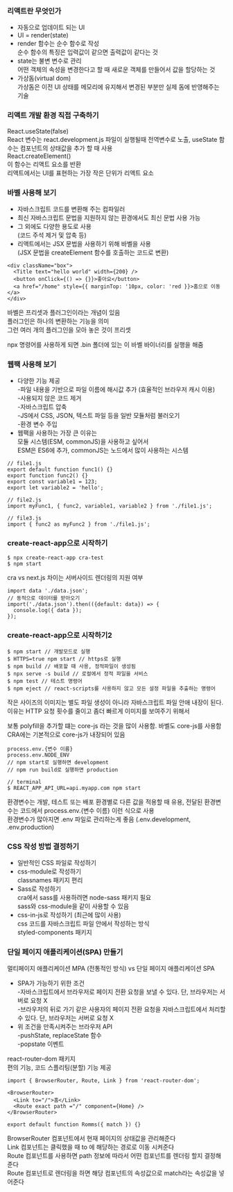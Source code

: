 ### 리액트란 무엇인가
* 자동으로 업데이트 되는 UI  
* UI = render(state)  
* render 함수는 순수 함수로 작성    
순수 함수의 특징은 입력값이 같으면 출력값이 같다는 것  
* state는 불변 변수로 관리  
어떤 객체의 속성을 변경한다고 할 때 새로운 객체를 만들어서 값을 할당하는 것  
* 가상돔(virtual dom)  
가상돔은 이전 UI 상태를 메모리에 유지해서 변경된 부분만 실제 돔에 반영해주는 기술  

### 리액트 개발 환경 직접 구축하기
React.useState(false)    
React 변수는 react.development.js 파일이 실행될때 전역변수로 노출, useState 함수는 컴포넌트의 상태값을 추가 할 때 사용  
React.createElement()    
이 함수는 리액트 요소를 반환    
리액트에서는 UI를 표현하는 가장 작은 단위가 리액트 요소

### 바벨 사용해 보기
* 자바스크립트 코드를 변환해 주는 컴파일러  
* 최신 자바스크립트 문법을 지원하지 않는 환경에서도 최신 문법 사용 가능  
* 그 외에도 다양한 용도로 사용   
(코드 주석 제거 및 압축 등)  
* 리액트에서는 JSX 문법을 사용하기 위해 바벨을 사용  
(JSX 문법을 createElement 함수를 호출하는 코드로 변환)

```
<div className="box">
  <Title text="hello world" width={200} />
  <button onClick={() => {}}>좋아요</button>
  <a href="/home" style={{ marginTop: '10px, color: 'red }}>홈으로 이동</a>
</div>
```

바벨은 프리셋과 플러그인이라는 개념이 있음  
플러그인은 하나의 변환하는 기능을 의미  
그런 여러 개의 플러그인을 모아 놓은 것이 프리셋  

npx 명령어를 사용하게 되면 .bin 폴더에 있는 이 바벨 바이너리를 실행을 해줌

### 웹팩 사용해 보기
* 다양한 기능 제공  
-파일 내용을 기반으로 파일 이름에 해시값 추가 (효율적인 브라우저 캐시 이용)  
-사용되지 않은 코드 제거  
-자바스크립트 압축  
-JS에서 CSS, JSON, 텍스트 파일 등을 일반 모듈처럼 불러오기  
-환경 변수 주입  
* 웹팩을 사용하는 가장 큰 이유는  
모듈 시스템(ESM, commonJS)을 사용하고 싶어서  
ESM은 ES6에 추가, commonJS는 노드에서 많이 사용하는 시스템

```
// file1.js
export default function func1() {}
export function func2() {}
export const variable1 = 123;
export let variable2 = 'hello';

// file2.js
import myFunc1, { func2, variable1, variable2 } from './file1.js';

// file3.js
import { func2 as myFunc2 } from './file1.js'; 
```

### create-react-app으로 시작하기
```
$ npx create-react-app cra-test
$ npm start
```
cra vs next.js 차이는 서버사이드 렌더링의 지원 여부 

```
import data './data.json';
// 동적으로 데이터를 받아오기
import('./data.json').then(({default: data}) => {
  console.log({ data });
});
```

### create-react-app으로 시작하기2
```
$ npm start // 개발모드로 실행
$ HTTPS=true npm start // https로 실행
$ npm build // 배포할 때 사용, 정적파일이 생성됨
$ npx serve -s build // 로컬에서 정적 파일을 서비스
$ npm test // 테스트 명령어
$ npm eject // react-scripts를 사용하지 않고 모든 설정 파일을 추출하는 명령어
```
작은 사이즈의 이미지는 별도 파일 생성이 아니라 자바스크립트 파일 안애 내장이 된다. 이유는 HTTP 요청 횟수를 줄이고 좀더 빠르게 이미지를 보여주기 위해서

보통 polyfill을 추가할 떄는 core-js 라는 것을 많이 사용함. 바벨도 core-js를 사용함  
CRA에는 기본적으로 core-js가 내장되어 있음

```
process.env.{변수 이름}
process.env.NODE_ENV
// npm start로 실행하면 development
// npm run build로 실행하면 production

// terminal
$ REACT_APP_API_URL=api.myapp.com npm start
```
환경변수는 개발, 테스트 또는 배포 환경별로 다른 값을 적용할 때 유용, 전달된 환경변수는 코드에서 process.env.{변수 이름} 이런 식으로 사용  
환경변수가 많아지면 .env 파일로 관리하는게 좋음 (.env.development, .env.production)

### CSS 작성 방법 결정하기
* 일반적인 CSS 파일로 작성하기  
* css-module로 작성하기  
classnames 패키지 편리  
* Sass로 작성하기  
cra에서 sass를 사용하려면 node-sass 패키지 필요  
sass와 css-module을 같이 사용할 수 있음  
* css-in-js로 작성하기 (최근에 많이 사용)  
css 코드를 자바스크립트 파일 안에서 작성하는 방식  
styled-components 패키지  

### 단일 페이지 애플리케이션(SPA) 만들기
멀티페이지 애플리케이션 MPA (전통적인 방식) vs 단일 페이지 애플리케이션 SPA

* SPA가 가능하기 위한 조건  
-자바스크립트에서 브라우저로 페이지 전환 요청을 보낼 수 있다. 단, 브라우저는 서버로 요청 X  
-브라우저의 뒤로 가기 같은 사용자의 페이지 전환 요청을 자바스크립트에서 처리할 수 있다. 단, 브라우저는 서버로 요청 X  
* 위 조건을 만족시켜주는 브라우저 API  
-pushState, replaceState 함수  
-popstate 이벤트  

react-router-dom 패키지  
편의 기능, 코드 스플리팅(분할) 기능 제공
```
import { BrowserRouter, Route, Link } from 'react-router-dom';

<BrowserRouter>
  <Link to="/">홈</Link>
  <Route exact path ="/" component={Home} />
</BrowserRouter>

export default function Romms({ match }) {}
```
BrowserRouter 컴포넌트에서 현재 페이지의 상태값을 관리해준다  
Link 컴포넌트는 클릭했을 때 to 에 해당하는 경로로 이동 시켜준다  
Route 컴포넌트를 사용하면 path 정보에 따라서 어떤 컴포넌트를 렌더링 할지 결정해준다  
Route 컴포넌트로 렌더링을 하면 해당 컴포넌트의 속성값으로 match라는 속성값을 넣어준다



